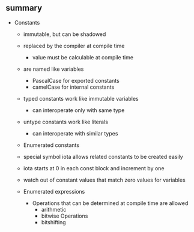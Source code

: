 ## summary

- Constants 
    - immutable, but can be shadowed
    - replaced by the compiler at compile time
        - value must be calculable at compile time
    - are named like variables 
        - PascalCase for exported constants 
        - camelCase for internal constants
    - typed constants work like immutable variables
        - can interoperate only with same type
    - untype constants work like literals 
        - can interoperate  with similar types

    - Enumerated constants
    - special symbol iota allows related constants to be created easily
    - iota starts at 0 in each const block and increment by one
    - watch out of constant values that match zero values for variables

    - Enumerated expressions
        - Operations that can be determined at compile time are allowed
            - arithmetic
            - bitwise Operations
            - bitshifting 
